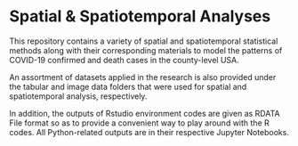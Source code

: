 # Spatial & Spatiotemporal Analyses
This repository contains a variety of spatial and spatiotemporal statistical methods along with their corresponding materials to model the patterns of COVID-19 confirmed and death cases in the county-level USA.

An assortment of datasets applied in the research is also provided under the tabular and image data folders that were used for spatial and spatiotemporal analysis, respectively.

In addition, the outputs of Rstudio environment codes are given as RDATA File format so as to provide a convenient way to play around with the R codes. All Python-related outputs are in their respective Jupyter Notebooks.

